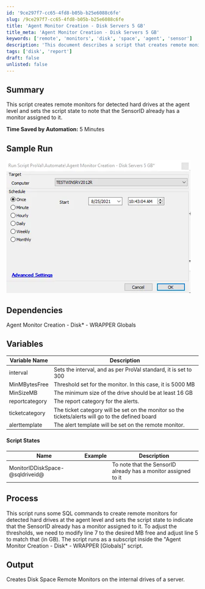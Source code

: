 ```yaml
---
id: '9ce297f7-cc65-4fd8-b05b-b25e6088c6fe'
slug: /9ce297f7-cc65-4fd8-b05b-b25e6088c6fe
title: 'Agent Monitor Creation - Disk Servers 5 GB'
title_meta: 'Agent Monitor Creation - Disk Servers 5 GB'
keywords: ['remote', 'monitors', 'disk', 'space', 'agent', 'sensor']
description: 'This document describes a script that creates remote monitors for detected hard drives at the agent level and updates the script state to indicate that the SensorID already has a monitor assigned. It includes details on dependencies, variables, script states, and the process involved in executing the script.'
tags: ['disk', 'report']
draft: false
unlisted: false
---
```


## Summary

This script creates remote monitors for detected hard drives at the agent level and sets the script state to note that the SensorID already has a monitor assigned to it.

**Time Saved by Automation:** 5 Minutes

## Sample Run

![Sample Run](../../../static/img/docs/9ce297f7-cc65-4fd8-b05b-b25e6088c6fe/image_1.webp)

## Dependencies

Agent Monitor Creation - Disk* - WRAPPER Globals

## Variables

| Variable Name  | Description                                                                                       |
| -------------- | ------------------------------------------------------------------------------------------------- |
| interval       | Sets the interval, and as per ProVal standard, it is set to 300                                   |
| MinMBytesFree  | Threshold set for the monitor. In this case, it is 5000 MB                                        |
| MinSizeMB      | The minimum size of the drive should be at least 16 GB                                            |
| reportcategory | The report category for the alerts.                                                               |
| ticketcategory | The ticket category will be set on the monitor so the tickets/alerts will go to the defined board |
| alerttemplate  | The alert template will be set on the remote monitor.                                             |

#### Script States

| Name                            | Example | Description                                                    |
| ------------------------------- | ------- | -------------------------------------------------------------- |
| MonitorIDDiskSpace-@sqldriveid@ |         | To note that the SensorID already has a monitor assigned to it |

## Process

This script runs some SQL commands to create remote monitors for detected hard drives at the agent level and sets the script state to indicate that the SensorID already has a monitor assigned to it. To adjust the thresholds, we need to modify line 7 to the desired MB free and adjust line 5 to match that (in GB). The script runs as a subscript inside the "Agent Monitor Creation - Disk* - WRAPPER [Globals]" script.

## Output

Creates Disk Space Remote Monitors on the internal drives of a server.
